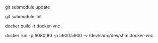 git submodule update

git submodule init

docker build -t docker-vnc .

docker run -p 6080:80 -p 5900:5900 -v /dev/shm:/dev/shm docker-vnc